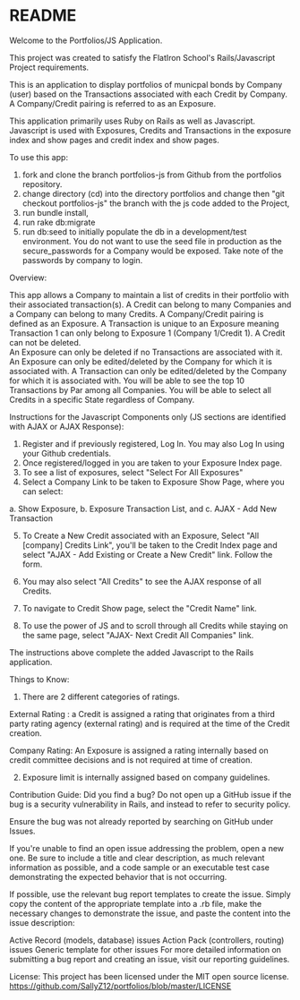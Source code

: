 
# README

Welcome to the Portfolios/JS Application.

This project was created to satisfy the FlatIron School's Rails/Javascript Project requirements.

This is an application to display portfolios of municpal bonds by Company (user) based on the Transactions associated with each Credit by Company.  A Company/Credit pairing is referred to as an Exposure.

This application primarily uses Ruby on Rails as well as Javascript.  Javascript is used with Exposures, Credits and Transactions in the exposure index and show pages and credit index and show pages.

To use this app:

1. fork and clone the branch portfolios-js from Github from the portfolios repository.
2. change directory (cd) into the directory portfolios and change then "git checkout portfolios-js" the branch with the js code added to the Project,
3. run bundle install,
4. run rake db:migrate
5. run db:seed to initially populate the db in a development/test environment.  You do not want to use the seed file in production as the secure_passwords for a Company would be exposed. Take note of the passwords by company to login.


Overview:

This app allows a Company to maintain a list of credits in their portfolio with their associated transaction(s).
A Credit can belong to many Companies and a Company can belong to many Credits.
A Company/Credit pairing is defined as an Exposure.
A Transaction is unique to an Exposure meaning Transaction 1 can only belong to Exposure 1 (Company 1/Credit 1).
A Credit can not be deleted.  
An Exposure can only be deleted if no Transactions are associated with it.
An Exposure can only be edited/deleted by the Company for which it is associated with.
A Transaction can only be edited/deleted by the Company for which it is associated with.
You will be able to see the top 10 Transactions by Par among all Companies.
You will be able to select all Credits in a specific State regardless of Company.

Instructions for the Javascript Components only (JS sections are identified with AJAX or AJAX Response):

1. Register and if previously registered, Log In.  You may also Log In using your Github credentials.
2. Once registered/logged in you are taken to your Exposure Index page.
3. To see a list of exposures, select "Select For All Exposures"
4. Select a Company Link to be taken to Exposure Show Page, where you can select:

  a. Show Exposure,
  b. Exposure Transaction List, and
  c. AJAX - Add New Transaction

5. To Create a New Credit associated with an Exposure, Select "All [company] Credits Link", you'll be taken to the Credit Index page and select "AJAX - Add Existing or Create a New Credit" link.  Follow the form.

6. You may also select "All Credits" to see the AJAX response of all Credits.
7. To navigate to Credit Show page, select the "Credit Name" link.
8. To use the power of JS and to scroll through all Credits while staying on the same page, select "AJAX- Next Credit All Companies" link.  

The instructions above complete the added Javascript to the Rails application.


Things to Know:
1. There are 2 different categories of ratings.  

  External Rating : a Credit is assigned a rating that originates from a third party rating agency (external rating) and is required at the time of the Credit creation.  

  Company Rating: An Exposure is assigned a rating internally based on credit committee decisions and is not required at time of creation.

2. Exposure limit is internally assigned based on company guidelines.


Contribution Guide:
Did you find a bug?
Do not open up a GitHub issue if the bug is a security vulnerability in Rails, and instead to refer to security policy.

Ensure the bug was not already reported by searching on GitHub under Issues.

If you're unable to find an open issue addressing the problem, open a new one. Be sure to include a title and clear description, as much relevant information as possible, and a code sample or an executable test case demonstrating the expected behavior that is not occurring.

If possible, use the relevant bug report templates to create the issue. Simply copy the content of the appropriate template into a .rb file, make the necessary changes to demonstrate the issue, and paste the content into the issue description:

Active Record (models, database) issues
Action Pack (controllers, routing) issues
Generic template for other issues
For more detailed information on submitting a bug report and creating an issue, visit our reporting guidelines.


License:
This project has been licensed under the MIT open source license.
https://github.com/SallyZ12/portfolios/blob/master/LICENSE
